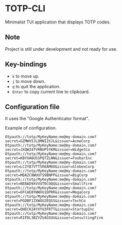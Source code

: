 # TOTP-CLI

Minimalist TUI application that displays TOTP codes.

## Note

Project is still under development and not ready for use.

## Key-bindings

- `k` to move up.
- `j` to move down.
- `q` to quit the application.
- `Enter` to copy current line to clipboard.

## Configuration file

It uses the "Google Authenticator format".

Example of configuration.

```
Otpauth://totp/MyKeyName:me@my-domain.com?secret=GZMWV5JLOMNI2XJL&issuer=AcmeCorp
Otpauth://totp/MyKeyName:me@my-domain.com?secret=JXQWZ4TVRNUP5YKM&issuer=WidgetCo
Otpauth://totp/MyKeyName:me@my-domain.com?secret=KBYXA6USSPQ7ZLNN&issuer=FoobarInc
Otpauth://totp/MyKeyName:me@my-domain.com?secret=LCZYB7VTTSR8AMOO&issuer=GlobexCorp
Otpauth://totp/MyKeyName:me@my-domain.com?secret=MDAZC8WUUTS9BNPP&issuer=BigCorp
Otpauth://totp/MyKeyName:me@my-domain.com?secret=NEBAD9XVVUT0COQQ&issuer=SmallFirm
Otpauth://totp/MyKeyName:me@my-domain.com?secret=OFCAE0YWWVU1DPRR&issuer=MegaCorp
Otpauth://totp/MyKeyName:me@my-domain.com?secret=PGDBF1ZXWXU2EQSS&issuer=TechCo
Otpauth://totp/MyKeyName:me@my-domain.com?secret=QHECK2AYXYU3FRTT&issuer=StartupInc
Otpauth://totp/MyKeyName:me@my-domain.com?secret=RIFDL3BZYZU4GSUU&issuer=ConsultingFirm
```

